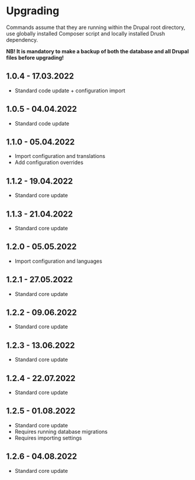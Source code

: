 # Upgrading

Commands assume that they are running within the Drupal root directory, use globally installed Composer script and
locally installed Drush dependency.

**NB! It is mandatory to make a backup of both the database and all Drupal files before upgrading!**

## 1.0.4 - 17.03.2022

- Standard code update + configuration import

## 1.0.5 - 04.04.2022

- Standard code update


## 1.1.0 - 05.04.2022

- Import configuration and translations
- Add configuration overrides

## 1.1.2 - 19.04.2022

- Standard core update

## 1.1.3 - 21.04.2022

- Standard core update

## 1.2.0 - 05.05.2022

- Import configuration and languages

## 1.2.1 - 27.05.2022

- Standard core update

## 1.2.2 - 09.06.2022

- Standard core update

## 1.2.3 - 13.06.2022

- Standard core update

## 1.2.4 - 22.07.2022

- Standard core update

## 1.2.5 - 01.08.2022

- Standard core update
- Requires running database migrations
- Requires importing settings

## 1.2.6 - 04.08.2022

- Standard core update
